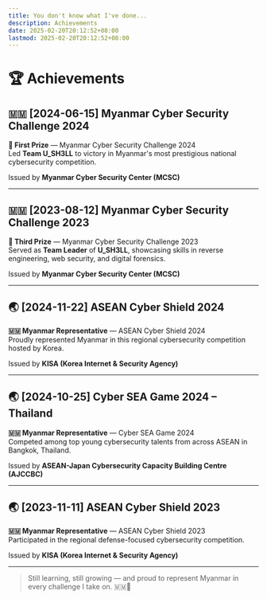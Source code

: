 ```yaml
---
title: You don't know what I've done...
description: Achievements
date: 2025-02-20T20:12:52+08:00
lastmod: 2025-02-20T20:12:52+08:00
---
```


# 🏆 Achievements

## 🇲🇲 [2024-06-15] Myanmar Cyber Security Challenge 2024

**🥇 First Prize** — Myanmar Cyber Security Challenge 2024  
Led **Team U_SH3LL** to victory in Myanmar's most prestigious national cybersecurity competition.

Issued by **Myanmar Cyber Security Center (MCSC)**

---

## 🇲🇲 [2023-08-12] Myanmar Cyber Security Challenge 2023

**🥉 Third Prize** — Myanmar Cyber Security Challenge 2023  
Served as **Team Leader** of **U_SH3LL**, showcasing skills in reverse engineering, web security, and digital forensics.

Issued by **Myanmar Cyber Security Center (MCSC)**

---

## 🌏 [2024-11-22] ASEAN Cyber Shield 2024

**🇲🇲 Myanmar Representative** — ASEAN Cyber Shield 2024  
Proudly represented Myanmar in this regional cybersecurity competition hosted by Korea.

Issued by **KISA (Korea Internet & Security Agency)**

---

## 🌏 [2024-10-25] Cyber SEA Game 2024 – Thailand

**🇲🇲 Myanmar Representative** — Cyber SEA Game 2024  
Competed among top young cybersecurity talents from across ASEAN in Bangkok, Thailand.

Issued by **ASEAN-Japan Cybersecurity Capacity Building Centre (AJCCBC)**

---

## 🌏 [2023-11-11] ASEAN Cyber Shield 2023

**🇲🇲 Myanmar Representative** — ASEAN Cyber Shield 2023  
Participated in the regional defense-focused cybersecurity competition.

Issued by **KISA (Korea Internet & Security Agency)**

---



> Still learning, still growing — and proud to represent Myanmar in every challenge I take on. 🇲🇲💪
